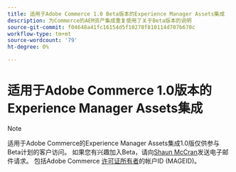 ```yaml
---
title: 适用于Adobe Commerce 1.0 Beta版本的Experience Manager Assets集成
description: 为Commerce的AEM资产集成重复使用了关于Beta版本的说明
source-git-commit: f04648a41fc16154d5f10278f810114d707b670c
workflow-type: tm+mt
source-wordcount: '79'
ht-degree: 0%

---
```


# 适用于Adobe Commerce 1.0版本的Experience Manager Assets集成

>[!NOTE]
>
>适用于Adobe Commerce的Experience Manager Assets集成1.0版仅供参与Beta计划的客户访问。 如果您有兴趣加入Beta，请向[Shaun McCran](mailto:mccran@adobe.com)发送电子邮件请求。 包括Adobe Commerce [许可证所有者](https://experienceleague.adobe.com/en/docs/commerce-cloud-service/start/access-storefront)的帐户ID (MAGEID)。
